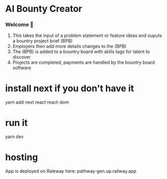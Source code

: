 # AI Bounty Creator
### Welcome 👋

1) This takes the input of a problem statement or feature ideas and ouputs a bountry project brief (BPB)
2) Employers then add more details changes to the (BPB)
3) The (BPB) is added to a bountry board with skills tags for talent to discover
4) Projects are completed, payments are handled by the bountry board software

# install next if you don't have it 
yarn add next react react-dom

# run it 
yarn dev

# hosting

App is deployed on Raleway here: pathway-gen.up.railway.app
